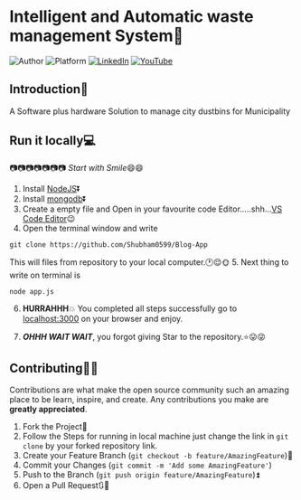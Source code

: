 
# Intelligent and Automatic waste management System:pencil:


![Author](https://img.shields.io/badge/author-Shubham0599-green)
![Platform](https://img.shields.io/badge/platform-Visual%20Studio%20Code-blue)
[![LinkedIn](https://img.shields.io/badge/-LinkedIn-black.svg?style=flat-square&logo=linkedin&colorB=555)](https://www.linkedin.com/in/shubham-anand-3a714a1a3/)
[![YouTube](https://img.shields.io/badge/youtube-youtube-red)](https://www.youtube.com/watch?v=ToJ5hDF1ZyM)

 ## Introduction:chocolate_bar:

 A Software plus hardware Solution to manage city dustbins for Municipality

## Run it locally:computer:

:camera::camera::camera::camera::camera::camera::camera:
*Start with Smile*:smile::smile:

1. Install [NodeJS](https://nodejs.org/en/):arrow_double_down:
2. Install [mongodb](https://docs.mongodb.com/manual/tutorial/install-mongodb-on-windows/):arrow_double_down:
3. Create a empty file and Open in your favourite code Editor.....shh...[VS Code Editor](https://code.visualstudio.com/download):wink:
4. Open the terminal window and write
```
git clone https://github.com/Shubham0599/Blog-App
```
This will files from repository to your local computer.:clock1::relieved::sun_with_face:
5. Next thing to write on terminal is
```
node app.js
```
6.  **HURRAHHH**:boom: You completed all steps successfully go to [localhost:3000](http://localhost:3000/) on your browser and enjoy.

7. ***OHHH WAIT WAIT***, you forgot giving Star to the repository.:star::stuck_out_tongue::stuck_out_tongue_winking_eye:


## Contributing:two_men_holding_hands::two_women_holding_hands:

Contributions are what make the open source community such an amazing place to be learn, inspire, and create. Any contributions you make are **greatly appreciated**.

1. Fork the Project:fork_and_knife:
2. Follow the Steps for running in local machine just change the link in `git clone` by your forked repository link.
2. Create your Feature Branch (``git checkout -b feature/AmazingFeature``):sparkler:
3. Commit your Changes (`git commit -m 'Add some AmazingFeature'`)
4. Push to the Branch (`git push origin feature/AmazingFeature`):arrow_double_up:
5. Open a Pull Request:arrows_clockwise::bell:
